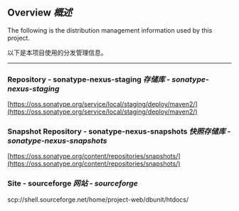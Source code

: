 ## Overview *概述*

The following is the distribution management information used by this project.


以下是本项目使用的分发管理信息。

---

### Repository - sonatype-nexus-staging *存储库 - sonatype-nexus-staging*

[https://oss.sonatype.org/service/local/staging/deploy/maven2/](https://oss.sonatype.org/service/local/staging/deploy/maven2/)

### Snapshot Repository - sonatype-nexus-snapshots *快照存储库 - sonatype-nexus-snapshots*

[https://oss.sonatype.org/content/repositories/snapshots/](https://oss.sonatype.org/content/repositories/snapshots/)

### Site - sourceforge *网站 - sourceforge*

scp://shell.sourceforge.net/home/project-web/dbunit/htdocs/